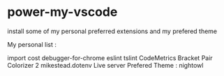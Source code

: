 # power-my-vscode
install some of my personal preferred extensions and my prefered theme


My personal list :

import cost
debugger-for-chrome
eslint
tslint
CodeMetrics
Bracket Pair Colorizer 2
mikestead.dotenv
Live server
Prefered Theme : nightowl
